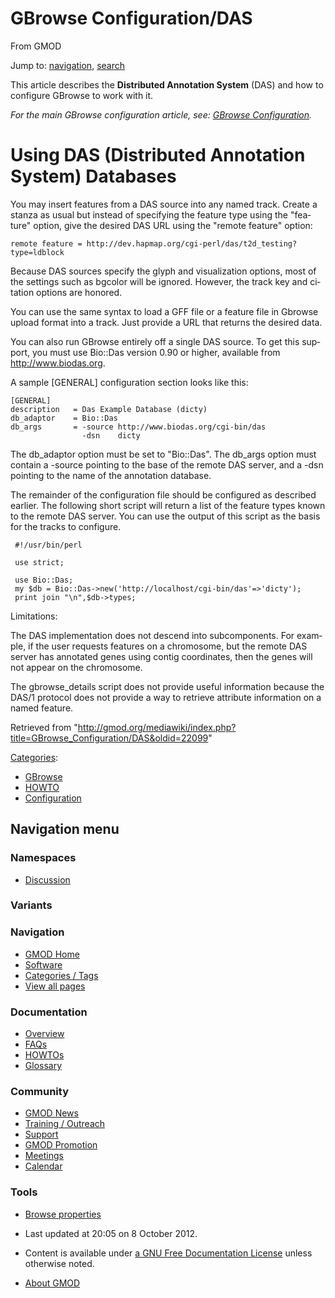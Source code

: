 <div id="mw-page-base" class="noprint">

</div>

<div id="mw-head-base" class="noprint">

</div>

<div id="content" class="mw-body" role="main">

<span id="top"></span>

<div id="mw-js-message" style="display:none;">

</div>



# <span dir="auto">GBrowse Configuration/DAS</span>

<div id="bodyContent">

<div id="siteSub">

From GMOD

</div>

<div id="contentSub">

</div>

<div id="jump-to-nav" class="mw-jump">

Jump to: [navigation](#mw-navigation), [search](#p-search)

</div>

<div id="mw-content-text" class="mw-content-ltr" lang="en" dir="ltr">

This article describes the **Distributed Annotation System** (DAS) and
how to configure GBrowse to work with it.

*For the main GBrowse configuration article, see:
<a href="../GBrowse_Configuration" class="mw-redirect"
title="GBrowse Configuration">GBrowse Configuration</a>.*

  

# <span id="Using_DAS_.28Distributed_Annotation_System.29_Databases" class="mw-headline">Using DAS (Distributed Annotation System) Databases</span>

You may insert features from a DAS source into any named track. Create a
stanza as usual but instead of specifying the feature type using the
"feature" option, give the desired DAS URL using the "remote feature"
option:

    remote feature = http://dev.hapmap.org/cgi-perl/das/t2d_testing?type=ldblock

Because DAS sources specify the glyph and visualization options, most of
the settings such as bgcolor will be ignored. However, the track key and
citation options are honored.

You can use the same syntax to load a GFF file or a feature file in
Gbrowse upload format into a track. Just provide a URL that returns the
desired data.

You can also run GBrowse entirely off a single DAS source. To get this
support, you must use Bio::Das version 0.90 or higher, available from
<a href="http://www.biodas.org" class="external free"
rel="nofollow">http://www.biodas.org</a>.

A sample \[GENERAL\] configuration section looks like this:

    [GENERAL]
    description   = Das Example Database (dicty)
    db_adaptor    = Bio::Das
    db_args       = -source http://www.biodas.org/cgi-bin/das
                    -dsn    dicty

The db_adaptor option must be set to "Bio::Das". The db_args option must
contain a -source pointing to the base of the remote DAS server, and a
-dsn pointing to the name of the annotation database.

The remainder of the configuration file should be configured as
described earlier. The following short script will return a list of the
feature types known to the remote DAS server. You can use the output of
this script as the basis for the tracks to configure.

<div class="mw-geshi mw-code mw-content-ltr" dir="ltr">

<div class="perl source-perl">

``` de1
 #!/usr/bin/perl
 
 use strict;
 
 use Bio::Das;
 my $db = Bio::Das->new('http://localhost/cgi-bin/das'=>'dicty');
 print join "\n",$db->types;
```

</div>

</div>

Limitations:

The DAS implementation does not descend into subcomponents. For example,
if the user requests features on a chromosome, but the remote DAS server
has annotated genes using contig coordinates, then the genes will not
appear on the chromosome.

The gbrowse_details script does not provide useful information because
the DAS/1 protocol does not provide a way to retrieve attribute
information on a named feature.

</div>

<div class="printfooter">

Retrieved from
"<http://gmod.org/mediawiki/index.php?title=GBrowse_Configuration/DAS&oldid=22099>"

</div>

<div id="catlinks" class="catlinks">

<div id="mw-normal-catlinks" class="mw-normal-catlinks">

[Categories](../Special:Categories "Special:Categories"):

- [GBrowse](../Category:GBrowse "Category:GBrowse")
- [HOWTO](../Category:HOWTO "Category:HOWTO")
- [Configuration](../Category:Configuration "Category:Configuration")

</div>

</div>

<div class="visualClear">

</div>

</div>

</div>

<div id="mw-navigation">

## Navigation menu

<div id="mw-head">



<div id="left-navigation">

<div id="p-namespaces" class="vectorTabs" role="navigation"
aria-labelledby="p-namespaces-label">

### Namespaces


- <span id="ca-talk"><a href="../Talk:GBrowse_Configuration/DAS" accesskey="t"
  title="Discussion about the content page [t]">Discussion</a></span>

</div>

<div id="p-variants" class="vectorMenu emptyPortlet" role="navigation"
aria-labelledby="p-variants-label">

### 

### Variants[](#)

<div class="menu">

</div>

</div>

</div>





</div>

</div>

</div>

<div id="mw-panel">

<div id="p-logo" role="banner">

<a href="../Main_Page"
style="background-image: url(../../images/GMOD-cogs.png);"
title="Visit the main page"></a>

</div>

<div id="p-Navigation" class="portal" role="navigation"
aria-labelledby="p-Navigation-label">

### Navigation

<div class="body">

- <span id="n-GMOD-Home">[GMOD Home](../Main_Page)</span>
- <span id="n-Software">[Software](../GMOD_Components)</span>
- <span id="n-Categories-.2F-Tags">[Categories /
  Tags](../Categories)</span>
- <span id="n-View-all-pages">[View all
  pages](../Special:AllPages)</span>

</div>

</div>

<div id="p-Documentation" class="portal" role="navigation"
aria-labelledby="p-Documentation-label">

### Documentation

<div class="body">

- <span id="n-Overview">[Overview](../Overview)</span>
- <span id="n-FAQs">[FAQs](../Category:FAQ)</span>
- <span id="n-HOWTOs">[HOWTOs](../Category:HOWTO)</span>
- <span id="n-Glossary">[Glossary](../Glossary)</span>

</div>

</div>

<div id="p-Community" class="portal" role="navigation"
aria-labelledby="p-Community-label">

### Community

<div class="body">

- <span id="n-GMOD-News">[GMOD News](../GMOD_News)</span>
- <span id="n-Training-.2F-Outreach">[Training /
  Outreach](../Training_and_Outreach)</span>
- <span id="n-Support">[Support](../Support)</span>
- <span id="n-GMOD-Promotion">[GMOD Promotion](../GMOD_Promotion)</span>
- <span id="n-Meetings">[Meetings](../Meetings)</span>
- <span id="n-Calendar">[Calendar](../Calendar)</span>

</div>

</div>

<div id="p-tb" class="portal" role="navigation"
aria-labelledby="p-tb-label">

### Tools

<div class="body">


- <span id="t-smwbrowselink"><a href="../Special%3ABrowse/GBrowse_Configuration-2FDAS"
  rel="smw-browse">Browse properties</a></span>


</div>

</div>

</div>

</div>

<div id="footer" role="contentinfo">

- <span id="footer-info-lastmod">Last updated at 20:05 on 8 October
  2012.</span>
<!-- - <span id="footer-info-viewcount">28,042 page views.</span> -->
- <span id="footer-info-copyright">Content is available under
  <a href="http://www.gnu.org/licenses/fdl-1.3.html" class="external"
  rel="nofollow">a GNU Free Documentation License</a> unless otherwise
  noted.</span>

<!-- -->

- <span id="footer-places-about">[About
  GMOD](../GMOD:About "GMOD:About")</span>

<!-- -->






</div>
